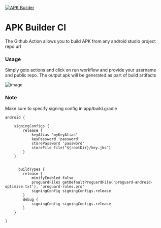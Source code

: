 [![APK Builder](https://github.com/shiveshnavin/apk-builder/actions/workflows/main.yml/badge.svg)](https://github.com/shiveshnavin/apk-builder/actions/workflows/main.yml)

# APK Builder CI
The Github Action allows you to build APK from any android studio project repo url

### Usage
Simply goto actions and click on run workflow and provide your username and public repo. The output apk will be generated as part of build artifacts

![image](https://user-images.githubusercontent.com/16799797/188626094-e014480c-228c-408d-bbb8-efe8821e6b64.png)

### Note
Make sure to specify signing config in app/build.gradle 
```
android {

    signingConfigs {
        release {
            keyAlias 'myKeyAlias'
            keyPassword 'password'
            storePassword 'password'
            storeFile file("${rootDir}/key.jks")
        }
    }
    
    
      buildTypes {
        release {
            minifyEnabled false
            proguardFiles getDefaultProguardFile('proguard-android-optimize.txt'), 'proguard-rules.pro'
            signingConfig signingConfigs.release
        }
        debug {
            signingConfig signingConfigs.release
        }
    }
    
}
```
